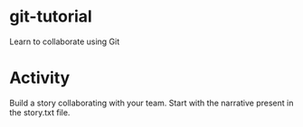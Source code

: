 # git-tutorial
Learn to collaborate using Git

# Activity
Build a story collaborating with your team. Start with the narrative present in the story.txt file. 